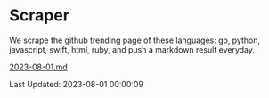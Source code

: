 # Scraper

We scrape the github trending page of these languages: go, python, javascript, swift, html, ruby, and push a markdown result everyday.

[2023-08-01.md](https://github.com/henson/Scraper/blob/master/2023-08-01.md)

Last Updated: 2023-08-01 00:00:09